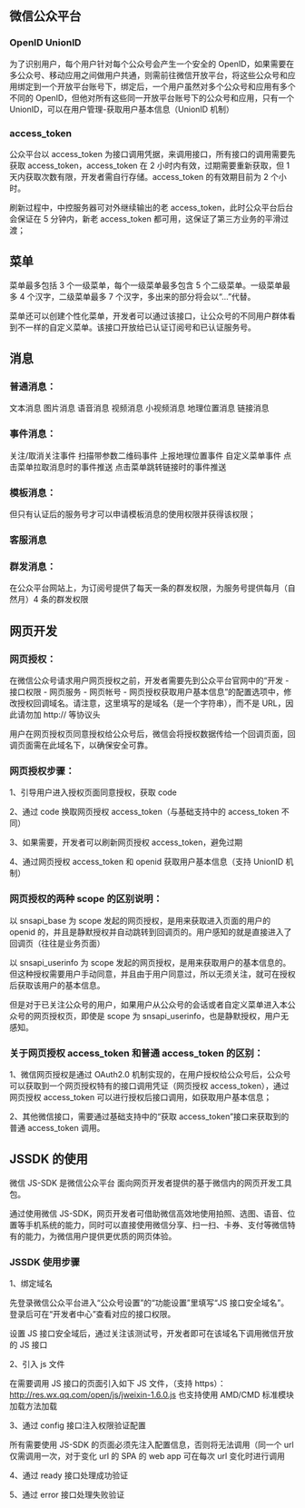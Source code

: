 ## 微信公众平台

### OpenID UnionID

为了识别用户，每个用户针对每个公众号会产生一个安全的 OpenID，如果需要在多公众号、移动应用之间做用户共通，则需前往微信开放平台，将这些公众号和应用绑定到一个开放平台账号下，绑定后，一个用户虽然对多个公众号和应用有多个不同的 OpenID，但他对所有这些同一开放平台账号下的公众号和应用，只有一个 UnionID，可以在用户管理-获取用户基本信息（UnionID 机制）

### access_token

公众平台以 access_token 为接口调用凭据，来调用接口，所有接口的调用需要先获取 access_token，access_token 在 2 小时内有效，过期需要重新获取，但 1 天内获取次数有限，开发者需自行存储。access_token 的有效期目前为 2 个小时。

刷新过程中，中控服务器可对外继续输出的老 access_token，此时公众平台后台会保证在 5 分钟内，新老 access_token 都可用，这保证了第三方业务的平滑过渡；

## 菜单

菜单最多包括 3 个一级菜单，每个一级菜单最多包含 5 个二级菜单。一级菜单最多 4 个汉字，二级菜单最多 7 个汉字，多出来的部分将会以“...”代替。

菜单还可以创建个性化菜单，开发者可以通过该接口，让公众号的不同用户群体看到不一样的自定义菜单。该接口开放给已认证订阅号和已认证服务号。

## 消息

### 普通消息：

文本消息 图片消息 语音消息 视频消息 小视频消息 地理位置消息 链接消息

### 事件消息：

关注/取消关注事件 扫描带参数二维码事件 上报地理位置事件 自定义菜单事件 点击菜单拉取消息时的事件推送 点击菜单跳转链接时的事件推送

### 模板消息：

但只有认证后的服务号才可以申请模板消息的使用权限并获得该权限；

### 客服消息

### 群发消息：

在公众平台网站上，为订阅号提供了每天一条的群发权限，为服务号提供每月（自然月）4 条的群发权限

## 网页开发

### 网页授权：

在微信公众号请求用户网页授权之前，开发者需要先到公众平台官网中的“开发 - 接口权限 - 网页服务 - 网页帐号 - 网页授权获取用户基本信息”的配置选项中，修改授权回调域名。请注意，这里填写的是域名（是一个字符串），而不是 URL，因此请勿加 http:// 等协议头

用户在网页授权页同意授权给公众号后，微信会将授权数据传给一个回调页面，回调页面需在此域名下，以确保安全可靠。

### 网页授权步骤：

1、引导用户进入授权页面同意授权，获取 code

2、通过 code 换取网页授权 access_token（与基础支持中的 access_token 不同）

3、如果需要，开发者可以刷新网页授权 access_token，避免过期

4、通过网页授权 access_token 和 openid 获取用户基本信息（支持 UnionID 机制）

### 网页授权的两种 scope 的区别说明：

以 snsapi_base 为 scope 发起的网页授权，是用来获取进入页面的用户的 openid 的，并且是静默授权并自动跳转到回调页的。用户感知的就是直接进入了回调页（往往是业务页面）

以 snsapi_userinfo 为 scope 发起的网页授权，是用来获取用户的基本信息的。但这种授权需要用户手动同意，并且由于用户同意过，所以无须关注，就可在授权后获取该用户的基本信息。

但是对于已关注公众号的用户，如果用户从公众号的会话或者自定义菜单进入本公众号的网页授权页，即使是 scope 为 snsapi_userinfo，也是静默授权，用户无感知。

### 关于网页授权 access_token 和普通 access_token 的区别：

1、微信网页授权是通过 OAuth2.0 机制实现的，在用户授权给公众号后，公众号可以获取到一个网页授权特有的接口调用凭证（网页授权 access_token），通过网页授权 access_token 可以进行授权后接口调用，如获取用户基本信息；

2、其他微信接口，需要通过基础支持中的“获取 access_token”接口来获取到的普通 access_token 调用。

## JSSDK 的使用

微信 JS-SDK 是微信公众平台 面向网页开发者提供的基于微信内的网页开发工具包。

通过使用微信 JS-SDK，网页开发者可借助微信高效地使用拍照、选图、语音、位置等手机系统的能力，同时可以直接使用微信分享、扫一扫、卡券、支付等微信特有的能力，为微信用户提供更优质的网页体验。

### JSSDK 使用步骤

1、绑定域名

先登录微信公众平台进入“公众号设置”的“功能设置”里填写“JS 接口安全域名”。登录后可在“开发者中心”查看对应的接口权限。

设置 JS 接口安全域后，通过关注该测试号，开发者即可在该域名下调用微信开放的 JS 接口

2、引入 js 文件

在需要调用 JS 接口的页面引入如下 JS 文件，（支持 https）：http://res.wx.qq.com/open/js/jweixin-1.6.0.js 也支持使用 AMD/CMD 标准模块加载方法加载

3、通过 config 接口注入权限验证配置

所有需要使用 JS-SDK 的页面必须先注入配置信息，否则将无法调用（同一个 url 仅需调用一次，对于变化 url 的 SPA 的 web app 可在每次 url 变化时进行调用

4、通过 ready 接口处理成功验证

5、通过 error 接口处理失败验证
